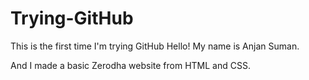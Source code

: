 # Trying-GitHub
This is the first time I'm trying GitHub
Hello! My name is Anjan Suman.

And I made a basic Zerodha website from HTML and CSS.